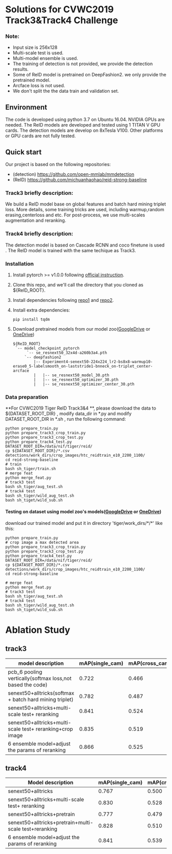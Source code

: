 # Solutions for CVWC2019 Track3&Track4 Challenge

### Note:
- Input size is 256x128
- Multi-scale test  is used.
- Multi-model ensemble is used. 
- The training of detection is not provided, we provide the detection results.
- Some of ReID model is pretrained on DeepFashion2. we only provide the pretrained model.
- Arcface loss is not used.
- We don't split the the data train and validation set.


## Environment
The code is developed using python 3.7 on Ubuntu 16.04.  NVIDIA GPUs are needed. The ReID models are developed and tested using 1 TITAN V GPU cards. The detection models are develop on 8xTesla V100. Other platforms or GPU cards are not fully tested.

## Quick start
Our project is based on the following repositories:

- (detection) https://github.com/open-mmlab/mmdetection
- (ReID) https://github.com/michuanhaohao/reid-strong-baseline

###  Track3 briefly description:

We build a ReID model base on global features and batch hard mining triplet loss. More details, some training tricks are used, including warmup,random erasing,centerloss and etc. For post-process, we use multi-scales augmentation and reranking.

### Track4 briefly description: 

The detection model is based on Cascade RCNN and coco finetune is used . The ReID model is trained with the same techique as Track3.

### Installation

1. Install pytorch >= v1.0.0 following [official instruction](https://pytorch.org/).

2. Clone this repo, and we'll call the directory that you cloned as ${ReID_ROOT}.

3. Install dependencies following [repo1](https://github.com/michuanhaohao/reid-strong-baseline) and [repo2]( https://github.com/open-mmlab/mmdetection).

4. Install extra dependencies:
   ```
   pip install tqdm
   ```

5. Download pretrained models from our model zoo([GoogleDrive](https://drive.google.com/drive/folders/1hOTihvbyIxsm5ygDpbUuJ7O_tzv4oXjC?usp=sharing) or [OneDrive](https://1drv.ms/f/s!AhIXJn_J-blW231MH2krnmLq5kkQ))
   ```
   ${ReID_ROOT}
    `-- model_checkpoint_pytorch
    	 `-- se_resnext50_32x4d-a260b3a4.pth
        `-- deepfashion2
            |-- Experiment4-senext50-224x224_lr2-bs8x8-warmup10-erase0_5-labelsmooth_on-laststride1-bnneck_on-triplet_center-arcface
            |   |-- se_resnext50_model_30.pth
            |   |-- se_resnext50_optimizer_30.pth
            |   |-- se_resnext50_optimizer_center_30.pth
   
   ```

### Data preparation
**For CVWC2019 Tiger ReID Track3&4 **, please download the data to ${DATASET_ROOT_DIR} , modify data_dir in *.py and modify DATASET_ROOT_DIR in *.sh ,  run the following command:

```shell
python prepare_train.py
python prepare_track3_crop_train.py
python prepare_track3_crop_test.py
python prepare_track4_test.py
DATASET_ROOT_DIR=/data/nif/tiger/reid/
cp ${DATASET_ROOT_DIR}/*.csv detections/work_dirs/crop_images/htc_reidtrain_e10_2200_1100/
cd reid-strong-baseline
# train
bash sh_tiger/train.sh
# merge feat
python merge_feat.py
# track3 test
bash sh_tiger/aug_test.sh
# track4 test
bash sh_tiger/wild_aug_test.sh
bash sh_tiget/wild_sub.sh
```

#### Testing on dataset using model zoo's models([GoogleDrive](https://drive.google.com/drive/folders/1hOTihvbyIxsm5ygDpbUuJ7O_tzv4oXjC?usp=sharing) or [OneDrive](https://1drv.ms/f/s!AhIXJn_J-blW231MH2krnmLq5kkQ))
download our trained model and put it in directory 'tiger/work_dirs/\*/\*' like this:
```
python prepare_train.py
# crop image a max detected area 
python prepare_track3_crop_train.py
python prepare_track3_crop_test.py
python prepare_track4_test.py
DATASET_ROOT_DIR=/data/nif/tiger/reid/
cp ${DATASET_ROOT_DIR}/*.csv detections/work_dirs/crop_images/htc_reidtrain_e10_2200_1100/
cd reid-strong-baseline

# merge feat
python merge_feat.py
# track3 test
bash sh_tiger/aug_test.sh
# track4 test
bash sh_tiger/wild_aug_test.sh
bash sh_tiget/wild_sub.sh
```



# Ablation Study

## track3

| model description                                         | mAP(single_cam) | mAP(cross_cam) |
| --------------------------------------------------------- | --------------- | -------------- |
| pcb_6 pooling vertically(softmax loss,not based the code) | 0.722           | 0.466          |
| senext50+alltricks(softmax + batch hard mining triplet)   | 0.782           | 0.487          |
| senext50+alltricks+multi-scale test+ reranking            | 0.841           | 0.524          |
| senext50+alltricks+multi-scale test+ reranking+crop image | 0.835           | 0.519          |
| 6 ensemble model+adjust the params of reranking           | 0.866           | 0.525          |

## track4

| Model description                                      | mAP(single_cam) | mAP(cross_cam) |
| ------------------------------------------------------ | --------------- | -------------- |
| senext50+alltricks                                     | 0.767           | 0.500          |
| senext50+alltricks+multi-scale test+ reranking         | 0.830           | 0.528          |
| senext50+alltricks+pretrain                            | 0.777           | 0.479          |
| senext50+alltricks+pretrain+multi-scale test+reranking | 0.828           | 0.510          |
| 6 ensemble model+adjust the params of reranking        | 0.841           | 0.539          |

## 
